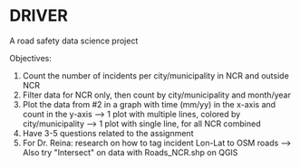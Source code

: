 # DRIVER
A road safety data science project

Objectives:
1. Count the number of incidents per city/municipality in NCR and outside NCR
2. Filter data for NCR only, then count by city/municipality and month/year
3. Plot the data from #2 in a graph with time (mm/yy) in the x-axis and count in the y-axis
  --> 1 plot with multiple lines, colored by city/municipality
  --> 1 plot with single line, for all NCR combined
4. Have 3-5 questions related to the assignment
5. For Dr. Reina: research on how to tag incident Lon-Lat to OSM roads
  --> Also try "Intersect" on data with Roads_NCR.shp on QGIS
